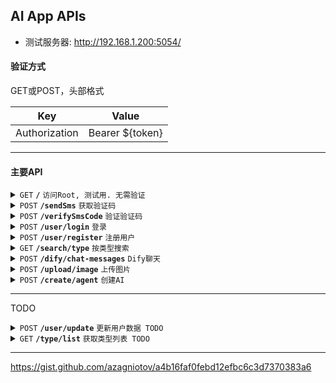 ## AI App APIs

- 测试服务器: http://192.168.1.200:5054/

#### 验证方式

GET或POST，头部格式

| Key              |  Value             |
|------------------|--------------------|
| Authorization    |  Bearer ${token}   |

------------------------------------------------------------------------------------------

#### 主要API

<details>
	<summary><code>GET</code> <code><b>/</b></code> <code>访问Root, 测试用. 无需验证</code></summary>

##### Parameters

> None

##### Responses

> | Code        | Content-Type                      | Response                           |
> |-------------|-----------------------------------|------------------------------------|
> | `200`       | `text/plain;charset=UTF-8`        | OK								 |

##### Example cURL

> ```
> curl -X GET -H 'Content-Type: application/json' 'http://192.168.1.200:5054/'
> ```

</details>

<details>
	<summary><code>POST</code> <code><b>/sendSms</b></code> <code>获取验证码</code></summary>

##### Parameters

> | Key              | Type     | Data type      | Description                         |
> |------------------|----------|----------------|-------------------------------------|
> | phoneNumber      | required | long           | 手机号                               |

##### Responses

> | Code        | Content-Type                      | Response                           |
> |-------------|-----------------------------------|------------------------------------|
> | `200`       | `application/json`        | OK						 |
> | `400`       | `text/plain;charset=UTF-8`        | BadRequest                         |

</details>

<details>
	<summary><code>POST</code> <code><b>/verifySmsCode</b></code> <code>验证验证码</code></summary>

##### Parameters

> | Key              | Type     | Data type      | Description                         |
> |------------------|----------|----------------|-------------------------------------|
> | phoneNumber      | required | long           | 手机号                               |
> | verifyCode       | required | int            | 验证码                               |

##### Responses

> | Code        | Content-Type                      | Response                           |
> |-------------|-----------------------------------|------------------------------------|
> | `200`       | `application/json`                | OK (返回JSON)                       |
> | `401`       | `text/plain;charset=UTF-8`        | 验证码无效                          |
> | `400`       | `text/plain;charset=UTF-8`        | BadRequest                         |

##### JSON返回示例

```
{
	"token": "eyJhbGciOiJIUzUxMiIsInR5cCI6IkpXVCJ9.eyJJZCI6IjRmNGZkYjE3LTFjMmUtNDg4OC04ZGYzLTg1ZjA5MTlmZDA0ZCIsImVtYWlsIjoiMTU5MDE0Mjk4MTYiLCJqdGkiOiIwMTcyODg5MC05ZmQ0LTQ4YjgtOTkzMi04NzAzZTg5MWJjZWEiLCJuYmYiOjE3MTUzOTQwNTMsImV4cCI6MTcxNTk5ODg1MywiaWF0IjoxNzE1Mzk0MDUzLCJpc3MiOiJodHRwczovL2pveWRpcGthbmppbGFsLmNvbS8iLCJhdWQiOiJodHRwczovL2pveWRpcGthbmppbGFsLmNvbS8ifQ.vSVHrVR4aQB5xEwutLglW0AXKNzSKcwu7dS2AiFQxMlVH9vCHvK6eL467yEpF2o0FwLKIaJsq6ic-dQsvONGPw"
}
```

</details>

<details>
	<summary><code>POST</code> <code><b>/user/login</b></code> <code>登录</code></summary>

##### Responses

> | Code        | Content-Type                      | Response                           |
> |-------------|-----------------------------------|------------------------------------|
> | `200`       | `application/json`                | OK (返回JSON) 		             			 |
> | `400`       | `text/plain;charset=UTF-8`        | BadRequest                         |
> | `401`       | `text/plain;charset=UTF-8`        | 验证失败                            |

##### JSON返回示例

```
{
  "new_token": "eyJhbGciOiJIUzUxMiIsInR5cCI6IkpXVCJ9.eyJJZCI6IjYyOTU2MjAzLTA2YTItNGM2NS1iM2M2LTMwNTY2NjI2ZTYyNiIsInVpZCI6IjMiLCJqdGkiOiI2MmZlYWVhYS0zMTI0LTQ1NjAtYjVmMi03ZDYxZmYzNmJhMjMiLCJuYmYiOjE3MTU1OTcwOTMsImV4cCI6MTcxNjIwMTg5MywiaWF0IjoxNzE1NTk3MDkzLCJpc3MiOiJodHRwczovL2Rxc2R4LmNuLyIsImF1ZCI6Imh0dHBzOi8vZHFzZHguY24vIn0.95kL6gLjhPCLECZ7QgUQr5hHdfLkFHYY5yWZskt2ipjIZk2KFaELZdft2Nf_fLYBB82CffGR9pzMFDKFuXl-2g",
  "userInfo": {
    "id": 3,
    "name": "mingzi",
    "avatar": null,
    "coins": 0,
    "phoneNumber": 15901429816,
    "age": 113,
    "gender": 0,
    "interests": [
      1,
      2
    ],
    "profession": 1,
    "created_at": "2024-05-13T18:34:43"
  }
}
```

</details>

<details>
  <summary><code>POST</code> <code><b>/user/register</b></code> <code>注册用户</code></summary>

##### Parameters

> | Key              | Type     | Data type      | Description                         |
> |------------------|----------|----------------|-------------------------------------|
> | name      | required | string           | 姓名                               |
> | age      | required | int           | 年龄                               |
> | gender      | required | int           | 0 = 男, 1 = 女                               |
> | profession      | required | int           | 职业, 读表数据                               |
> | interests      | required | int[]           | 标签, int数组, 读表                               |

##### Responses

> | Code        | Content-Type                      | Response                           |
> |-------------|-----------------------------------|------------------------------------|
> | `200`       | `text/plain;charset=UTF-8`                | OK                        |
> | `400`       | `text/plain;charset=UTF-8`        | BadRequest                         |
> | `401`       | `text/plain;charset=UTF-8`        | 验证失败                            |

##### JSON发送示例

```
{
    "name": "田帅帅",
    "interests": [
        1,
        2
    ],
    "age": 11,
    "gender": 0,
    "profession": 1
}
```

</details>

<details>
	<summary><code>GET</code> <code><b>/search/type</b></code> <code>按类型搜索</code></summary>

##### Parameters

> | Key              | Type     | Data type      | Description                         |
> |------------------|----------|----------------|-------------------------------------|
> | id      	    	 | required | int            | 类型id                               |
> | limit      	  	 | opt      | int            | 条数                                 |

##### Responses

> | Code        | Content-Type                      | Response                           |
> |-------------|-----------------------------------|------------------------------------|
> | `200`       | `application/json`                | OK (返回JSON) 		            			 |
> | `400`       | `text/plain;charset=UTF-8`        | BadRequest                         |
> | `401`       | `text/plain;charset=UTF-8`        | 验证失败                            |

##### Example cURL

> ```
> curl -v -X GET 'https://localhost:7278/search/type?id=0'
> ```

##### JSON返回示例

```
{
  "tags": [
    {
      "id": 1,
      "name": "校园"
    },
    {
      "id": 2,
      "name": "乙女"
    }
  ],
  "agents": [
    {
      "id": 2,
      "name": "毛利兰",
      "gender": 1,
      "type": 0,
      "dify_id": null,
      "public": true,
      "avatar": null,
      "tags": []
    },
    {
      "id": 1,
      "name": "段飞",
      "gender": 0,
      "type": 0,
      "dify_id": null,
      "public": true,
      "avatar": null,
      "tags": [
        2,
        1
      ]
    },
    {
      "id": 3,
      "name": "随便你",
      "gender": 2,
      "type": 0,
      "dify_id": null,
      "public": true,
      "avatar": null,
      "tags": []
    }
  ]
}
```

</details>

<details>
  <summary><code>POST</code> <code><b>/dify/chat-messages</b></code> <code>Dify聊天</code></summary>

##### Headers

> | Key              | Type     | Data type      | Description                         |
> |------------------|----------|----------------|-------------------------------------|
> | dify_id      | required | string           | Dify应用Id                               |
> 
> 
##### Parameters

> <b>使用Dify的body</b>

##### Responses

> | Code        | Content-Type                      | Response                           |
> |-------------|-----------------------------------|------------------------------------|
> | `200`       | `application/json`                | OK (Dify返回格式)                        |
> | `400`       | `text/plain;charset=UTF-8`        | BadRequest                         |
> | `401`       | `text/plain;charset=UTF-8`        | 验证失败                            |

</details>

<details>
  <summary><code>POST</code> <code><b>/upload/image</b></code> <code>上传图片</code></summary>

##### Headers

> | Key              | Type     | Data type      | Description                         |
> |------------------|----------|----------------|-------------------------------------|
> | Content-Type      | required | string           | image/png或image/jpeg                               |
> 
> 
##### Parameters

> <b>Body部分直接传入文件二进制</b>

##### Responses

> | Code        | Content-Type                      | Response                           |
> |-------------|-----------------------------------|------------------------------------|
> | `200`       | `application/json`                | OK (返回JSON, 含相对路径)                        |
> | `400`       | `text/plain;charset=UTF-8`        | BadRequest                         |
> | `401`       | `text/plain;charset=UTF-8`        | 验证失败                            |

##### JSON返回示例

```
{
  "relativePath": "images/1715765038676.png"
}
```

</details>

<details>
  <summary><code>POST</code> <code><b>/create/agent</b></code> <code>创建AI</code></summary>

##### Parameters

> | Key              | Type     | Data type      | Description                         |
> |------------------|----------|----------------|-------------------------------------|
> | name               | required | string            | 名字                               |
> | gender            | required    | int            | 性别                                 |
> | desc            | required    | string            | 描述                                 |
> | type            | required    | int            | 分类类型                                 |
> | icon            | required    | string            | 头像Icon URL相对路径                                 |
> | prompt            | required    | string            | 提示词                                |

##### Responses

> | Code        | Content-Type                      | Response                           |
> |-------------|-----------------------------------|------------------------------------|
> | `200`       | `application/json`                | OK                    |
> | `400`       | `text/plain;charset=UTF-8`        | BadRequest                         |
> | `401`       | `text/plain;charset=UTF-8`        | 验证失败                            |

</details>

------------------------------------------------------------------------------------------

TODO

<details>
  <summary><code>POST</code> <code><b>/user/update</b></code> <code>更新用户数据 TODO</code></summary>

##### Responses

> | Code        | Content-Type                      | Response                           |
> |-------------|-----------------------------------|------------------------------------|
> | `200`       | `application/json`                | OK (返回JSON)                        |
> | `400`       | `text/plain;charset=UTF-8`        | BadRequest                         |
> | `401`       | `text/plain;charset=UTF-8`        | 验证失败                            |

##### JSON返回示例

```
{
  "new_token": "eyJhbGciOiJIUzUxMiIsInR5cCI6IkpXVCJ9.eyJJZCI6IjRmNGZkYjE3LTFjMmUtNDg4OC04ZGYzLTg1ZjA5MTlmZDA0ZCIsImVtYWlsIjoiMTU5MDE0Mjk4MTYiLCJqdGkiOiIwMTcyODg5MC05ZmQ0LTQ4YjgtOTkzMi04NzAzZTg5MWJjZWEiLCJuYmYiOjE3MTUzOTQwNTMsImV4cCI6MTcxNTk5ODg1MywiaWF0IjoxNzE1Mzk0MDUzLCJpc3MiOiJodHRwczovL2pveWRpcGthbmppbGFsLmNvbS8iLCJhdWQiOiJodHRwczovL2pveWRpcGthbmppbGFsLmNvbS8ifQ.vSVHrVR4aQB5xEwutLglW0AXKNzSKcwu7dS2AiFQxMlVH9vCHvK6eL467yEpF2o0FwLKIaJsq6ic-dQsvONGPw",
  "userInfo": {}
}
```

</details>

<details>
  <summary><code>GET</code> <code><b>/type/list</b></code> <code>获取类型列表 TODO</code></summary>

##### Parameters

> | Key              | Type     | Data type      | Description                         |
> |------------------|----------|----------------|-------------------------------------|
> | phoneNumber      | required | long           | 手机号                               |

##### Responses

> | Code        | Content-Type                      | Response                           |
> |-------------|-----------------------------------|------------------------------------|
> | `200`       | `application/json`                | OK (返回JSON)                        |
> | `400`       | `text/plain;charset=UTF-8`        | BadRequest                         |
> | `401`       | `text/plain;charset=UTF-8`        | 验证失败                            |

##### JSON返回示例

```
{
  "new_token": "eyJhbGciOiJIUzUxMiIsInR5cCI6IkpXVCJ9.eyJJZCI6IjRmNGZkYjE3LTFjMmUtNDg4OC04ZGYzLTg1ZjA5MTlmZDA0ZCIsImVtYWlsIjoiMTU5MDE0Mjk4MTYiLCJqdGkiOiIwMTcyODg5MC05ZmQ0LTQ4YjgtOTkzMi04NzAzZTg5MWJjZWEiLCJuYmYiOjE3MTUzOTQwNTMsImV4cCI6MTcxNTk5ODg1MywiaWF0IjoxNzE1Mzk0MDUzLCJpc3MiOiJodHRwczovL2pveWRpcGthbmppbGFsLmNvbS8iLCJhdWQiOiJodHRwczovL2pveWRpcGthbmppbGFsLmNvbS8ifQ.vSVHrVR4aQB5xEwutLglW0AXKNzSKcwu7dS2AiFQxMlVH9vCHvK6eL467yEpF2o0FwLKIaJsq6ic-dQsvONGPw",
  "userInfo": {}
}
```

</details>

------------------------------------------------------------------------------------------

https://gist.github.com/azagniotov/a4b16faf0febd12efbc6c3d7370383a6

